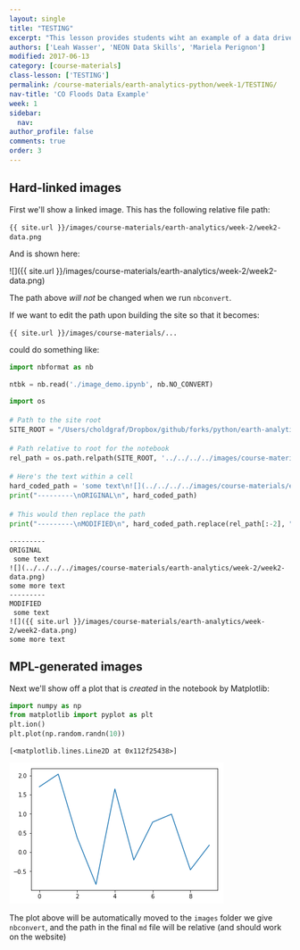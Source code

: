 ```yaml
---
layout: single
title: "TESTING"
excerpt: "This lesson provides students wiht an example of a data driven report to emphsize the importance of connecting data, documentation and results."
authors: ['Leah Wasser', 'NEON Data Skills', 'Mariela Perignon']
modified: 2017-06-13
category: [course-materials]
class-lesson: ['TESTING']
permalink: /course-materials/earth-analytics-python/week-1/TESTING/
nav-title: 'CO Floods Data Example'
week: 1
sidebar:
  nav:
author_profile: false
comments: true
order: 3
---
```


Hard-linked images
---

First we'll show a linked image. This has the following relative file path:

`{{ site.url }}/images/course-materials/earth-analytics/week-2/week2-data.png`

And is shown here:

![]({{ site.url }}/images/course-materials/earth-analytics/week-2/week2-data.png)

The path above *will not* be changed when we run `nbconvert`.

If we want to edit the path upon building the site so that it becomes:

`{{ site.url }}/images/course-materials/...`

could do something like:


```python
import nbformat as nb
```


```python
ntbk = nb.read('./image_demo.ipynb', nb.NO_CONVERT)
```


```python
import os

# Path to the site root
SITE_ROOT = "/Users/choldgraf/Dropbox/github/forks/python/earth-analytics-python"

# Path relative to root for the notebook
rel_path = os.path.relpath(SITE_ROOT, '../../../../images/course-materials/earth-analytics/week-2/week2-data.png')

# Here's the text within a cell
hard_coded_path = 'some text\n![](../../../../images/course-materials/earth-analytics/week-2/week2-data.png)\nsome more text'
print("---------\nORIGINAL\n", hard_coded_path)

# This would then replace the path
print("---------\nMODIFIED\n", hard_coded_path.replace(rel_path[:-2], "{{ site.url }}%s" %os.sep))
```

    ---------
    ORIGINAL
     some text
    ![](../../../../images/course-materials/earth-analytics/week-2/week2-data.png)
    some more text
    ---------
    MODIFIED
     some text
    ![]({{ site.url }}/images/course-materials/earth-analytics/week-2/week2-data.png)
    some more text


MPL-generated images
---
Next we'll show off a plot that is *created* in the notebook by Matplotlib:


```python
import numpy as np
from matplotlib import pyplot as plt
plt.ion()
plt.plot(np.random.randn(10))
```




    [<matplotlib.lines.Line2D at 0x112f25438>]




![png](../../../../../images/course-materials/earth-analytics-python/sample_notebook/sample_notebook/image_demo_6_1.png)


The plot above will be automatically moved to the `images` folder we give `nbconvert`, and the path in the final `md` file will be relative (and should work on the website)


```python

```
